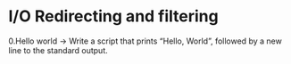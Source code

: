 # I/O Redirecting and filtering 
0.Hello world -> Write a script that prints “Hello, World”, followed by a new line to the standard output.
